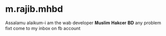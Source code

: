 # m.rajib.mhbd
Assalamu alaikum-i am the wab developer 𝐌𝐮𝐬𝐥𝐢𝐦 𝐇𝐚𝐤𝐜𝐞𝐫 𝐁𝐃 any problem fixt  come to my inbox on fb account 

